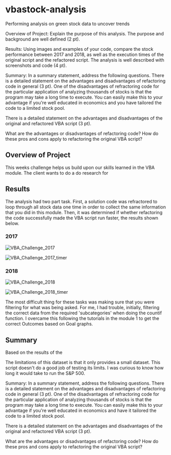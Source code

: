 # vbastock-analysis
Performing analysis on green stock data to uncover trends



Overview of Project: Explain the purpose of this analysis.
The purpose and background are well defined (2 pt).

Results: Using images and examples of your code, compare the stock performance between 2017 and 2018, as well as the execution times of the original script and the refactored script.
The analysis is well described with screenshots and code (4 pt).

Summary: In a summary statement, address the following questions.
There is a detailed statement on the advantages and disadvantages of refactoring code in general (3 pt).
One of the disadvantages of refractoring code for the particular application of analyzing thousands of stocks is that the program may take a long time to execute. You can easily make this to your advantage if you're well educated in economics and you have tailored the code to a limited stock pool.

There is a detailed statement on the advantages and disadvantages of the original and refactored VBA script (3 pt).

What are the advantages or disadvantages of refactoring code?
How do these pros and cons apply to refactoring the original VBA script?


## Overview of Project
This weeks challenge helps us build upon our skills learned in the VBA module. The client wants to do a do research for 
## Results
The analysis had two part task. First, a solution code was refractored to loop through all stock data one time in order to collect the same information that you did in this module. Then, it was determined if whether refactoring the code successfully made the VBA script run faster, the results shown below.

### 2017
![VBA_Challenge_2017](https://user-images.githubusercontent.com/107658895/175760234-a2d674a0-997c-461e-9265-4acbc96ad7cb.png)

![VBA_Challenge_2017_timer](https://user-images.githubusercontent.com/107658895/175760314-8ddae46c-3025-489d-9b83-978c878992f3.png)
### 2018
![VBA_Challenge_2018](https://user-images.githubusercontent.com/107658895/175760753-bb322daa-9686-4cdf-9c32-312b4ffdefb8.png)

![VBA_Challenge_2018_timer](https://user-images.githubusercontent.com/107658895/175760756-14761ff9-d98c-4fbd-bc73-746dc903f7f1.png)

The most difficult thing for these tasks was making sure that you were filtering for what was being asked. For me, I had trouble, initially, filtering the correct data from the required 'subcategories' when doing the countif function. I overcame this following the tutorials in the module 1 to get the correct Outcomes based on Goal graphs.

## Summary
Based on the results of the 

The limitations of this dataset is that it only provides a small dataset. This script doesn't do a good job of testing its limits. I was curious to know how long it would take to run the S&P 500.

Summary: In a summary statement, address the following questions.
There is a detailed statement on the advantages and disadvantages of refactoring code in general (3 pt).
One of the disadvantages of refractoring code for the particular application of analyzing thousands of stocks is that the program may take a long time to execute. You can easily make this to your advantage if you're well educated in economics and have it tailored the code to a limited stock pool.

There is a detailed statement on the advantages and disadvantages of the original and refactored VBA script (3 pt).

What are the advantages or disadvantages of refactoring code?
How do these pros and cons apply to refactoring the original VBA script?
